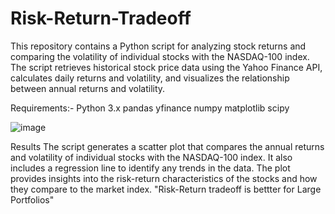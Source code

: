 # Risk-Return-Tradeoff
This repository contains a Python script for analyzing stock returns and comparing the volatility of individual stocks with the NASDAQ-100 index. The script retrieves historical stock price data using the Yahoo Finance API, calculates daily returns and volatility, and visualizes the relationship between annual returns and volatility.


Requirements:-
Python 3.x
pandas
yfinance
numpy
matplotlib
scipy

![image](https://github.com/itsmekartikgupta/Risk-Return-Tradeoff/assets/80156877/c3c35c86-00bb-4a94-8345-4176aba7f6eb)



Results
The script generates a scatter plot that compares the annual returns and volatility of individual stocks with the NASDAQ-100 index. It also includes a regression line to identify any trends in the data. The plot provides insights into the risk-return characteristics of the stocks and how they compare to the market index.
"Risk-Return tradeoff is bettter for Large Portfolios"
